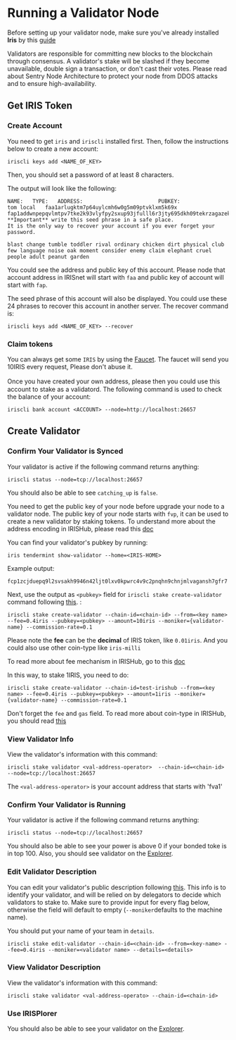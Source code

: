 # Running a Validator Node

Before setting up your validator node, make sure you've already installed  **Iris** by this [guide](Full-Node.md)

Validators are responsible for committing new blocks to the blockchain through consensus. A validator's stake will be slashed if they become unavailable, double sign a transaction, or don't cast their votes. Please read about Sentry Node Architecture to protect your node from DDOS attacks and to ensure high-availability.

## Get IRIS Token

### Create Account

You need to get `iris` and `iriscli` installed first. Then, follow the instructions below to create a new account:

```
iriscli keys add <NAME_OF_KEY>
```

Then, you should set a password of at least 8 characters.

The output will look like the following:
```
NAME:	TYPE:	ADDRESS:						PUBKEY:
tom	local	faa1arlugktm7p64uylcmh6w0g5m09ptvklxm5k69x	fap1addwnpepqvlmtpv7tke2k93vlyfpy2sxup93jfulll6r3jty695dkh09tekrzagazek
**Important** write this seed phrase in a safe place.
It is the only way to recover your account if you ever forget your password.

blast change tumble toddler rival ordinary chicken dirt physical club few language noise oak moment consider enemy claim elephant cruel people adult peanut garden
```

You could see the address and public key of this account. Please node that account address in IRISnet will start with `faa` and public key of account will start with `fap`.

The seed phrase of this account will also be displayed. You could use these 24 phrases to recover this account in another server. The recover command is:
```
iriscli keys add <NAME_OF_KEY> --recover
```


### Claim tokens

You can always get some `IRIS`  by using the [Faucet](https://testnet.irisplorer.io/#/faucet). The faucet will send you 10IRIS every request, Please don't abuse it.

Once you have created your own address, please  then you could use this　account to stake as a validatord. The following command is used to check the balance of your account:
```
iriscli bank account <ACCOUNT> --node=http://localhost:26657
```

## Create Validator

### Confirm Your Validator is Synced

Your validator is active if the following command returns anything:

```
iriscli status --node=tcp://localhost:26657 
```

You should also be able to see `catching_up` is `false`. 

You need to get the public key of your node before upgrade your node to a validator node. The public key of your node starts with `fvp`, 
it can be used to create a new validator by staking tokens. To understand more about the address encoding in IRISHub, 
please read this [doc](../features/basic-concepts/bech32-prefix.md)

You can find your validator's pubkey by running:

```
iris tendermint show-validator --home=<IRIS-HOME>
```
Example output:
```
fcp1zcjduepq9l2svsakh9946n42ljt0lxv0kpwrc4v9c2pnqhn9chnjmlvagansh7gfr7
```
Next, use the output as  `<pubkey>` field for `iriscli stake create-validator` command following [this](../cli-client/stake/create-validator.md). :


```
iriscli stake create-validator --chain-id=<chain-id> --from=<key name> --fee=0.4iris --pubkey=<pubkey> --amount=10iris --moniker={validator-name} --commission-rate=0.1
```
Please note the **fee** can be the **decimal** of IRIS token, like `0.01iris`. And you could also use other coin-type like `iris-milli`

To read more about fee mechanism in IRISHub, go to this [doc](../features/basic-concepts/fee.md)


In this way, to stake 1IRIS, you need to do:

```
iriscli stake create-validator --chain-id=test-irishub --from=<key name> --fee=0.4iris --pubkey=<pubkey> --amount=1iris --moniker={validator-name} --commission-rate=0.1
```
Don't forget the `fee` and `gas` field.  To read more about coin-type in IRISHub, you should read [this](../features/basic-concepts/coin-type.md)



### View Validator Info

View the validator's information with this command:

```
iriscli stake validator <val-address-operator>  --chain-id=<chain-id> --node=tcp://localhost:26657 
```

The `<val-address-operator>` is your account address that starts with 'fva1'


### Confirm Your Validator is Running

Your validator is active if the following command returns anything:

```
iriscli status --node=tcp://localhost:26657 
```

You should also be able to see your power is above 0 if your bonded toke is in top 100. Also, you should see validator on the [Explorer](https://testnet.irisplorer.io).


### Edit Validator Description

You can edit your validator's public description following [this](../cli-client/stake/edit-validator.md). This info is to identify your validator, and will be relied on by delegators to decide which validators to stake to. Make sure to provide input for every flag below, otherwise the field will default to empty (`--moniker`defaults to the machine name).

You should put your name of your team in `details`. 

```
iriscli stake edit-validator --chain-id=<chain-id> --from=<key-name> --fee=0.4iris --moniker=<validator name> --details=<details>

```
### View Validator Description

View the validator's information with this command:

```
iriscli stake validator <val-address-operato> --chain-id=<chain-id>
```

### Use IRISPlorer

You should also be able to see your validator on the [Explorer](https://testnet.irisplorer.io). 